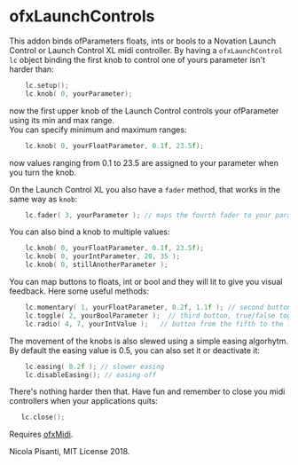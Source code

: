 ofxLaunchControls
=====================================

This addon binds ofParameters floats, ints or bools to a Novation Launch Control or Launch Control XL midi controller. By having a `ofxLaunchControl lc` object binding the first knob to control one of yours parameter isn't harder than:   
```cpp
    lc.setup();
    lc.knob( 0, yourParameter);
```
now the first upper knob of the Launch Control controls your ofParameter using its min and max range.   
You can specify minimum and maximum ranges:   
```cpp
    lc.knob( 0, yourFloatParameter, 0.1f, 23.5f);
```
now values ranging from 0.1 to 23.5 are assigned to your parameter when you turn the knob.   
   
On the Launch Control XL you also have a `fader` method, that works in the same way as `knob`:   
```cpp
    lc.fader( 3, yourParameter ); // maps the fourth fader to your parameter
```   
   
You can also bind a knob to multiple values:   
```cpp
    lc.knob( 0, yourFloatParameter, 0.1f, 23.5f);
    lc.knob( 0, yourIntParameter, 20, 35 );
    lc.knob( 0, stillAnotherParameter );
```
   
You can map buttons to floats, int or bool and  they will lit to give you visual feedback. Here some useful methods:   
```cpp
    lc.momentary( 1, yourFloatParameter, 0.2f, 1.1f ); // second button, 1.1 when pressed, 0.2 when released
    lc.toggle( 2, yourBoolParameter );  // third button, true/false toggle
    lc.radio( 4, 7, yourIntValue );   // button from the fifth to the last mapped as radio button to an int value
```   

The movement of the knobs is also slewed using a simple easing algorhytm. By default the easing value is 0.5, you can also set it or deactivate it:   
```cpp
    lc.easing( 0.2f ); // slower easing 
    lc.disableEasing(); // easing off
```   
   
There's nothing harder then that. Have fun and remember to close you midi controllers when your applications quits:   
```cpp
   lc.close();
```  
   

Requires [ofxMidi](https://github.com/danomatika/ofxMidi).    
   
Nicola Pisanti, MIT License 2018.   


